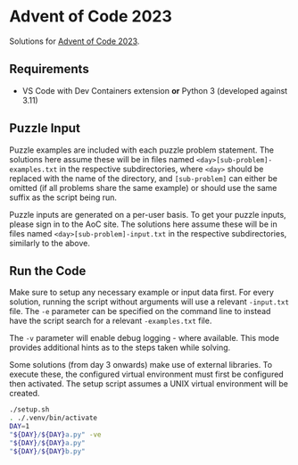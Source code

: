 [aoc.2023]: https://adventofcode.com/2023

# Advent of Code 2023

Solutions for [Advent of Code 2023][aoc.2023].

## Requirements

- VS Code with Dev Containers extension **or** Python 3 (developed against 3.11)

## Puzzle Input

Puzzle examples are included with each puzzle problem statement.
The solutions here assume these will be in files named
`<day>[sub-problem]-examples.txt`
in the respective subdirectories,
where `<day>` should be replaced with the name of the directory,
and `[sub-problem]` can either be omitted
(if all problems share the same example)
or should use the same suffix as the script being run.

Puzzle inputs are generated on a per-user basis.
To get your puzzle inputs, please sign in to the AoC site.
The solutions here assume these will be in files named
`<day>[sub-problem]-input.txt`
in the respective subdirectories,
similarly to the above.

## Run the Code

Make sure to setup any necessary example or input data first.
For every solution,
running the script without arguments will use a relevant `-input.txt` file.
The `-e` parameter can be specified on the command line
to instead have the script search for a relevant `-examples.txt` file.

The `-v` parameter will enable debug logging - where available.
This mode provides additional hints as to the steps taken while solving.

Some solutions (from day 3 onwards) make use of external libraries.
To execute these, the configured virtual environment must first be configured then activated.
The setup script assumes a UNIX virtual environment will be created.

```sh
./setup.sh
. ./.venv/bin/activate
DAY=1
"${DAY}/${DAY}a.py" -ve
"${DAY}/${DAY}a.py"
"${DAY}/${DAY}b.py"
```
